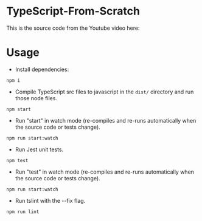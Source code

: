 # TypeScript-From-Scratch

This is the source code from the Youtube video here: 

# Usage

- Install dependencies:
```
npm i
```

- Compile TypeScript src files to javascript in the `dist/` directory and run those node files.  
```
npm start
```

- Run "start" in watch mode (re-compiles and re-runs automatically when the source code or tests change).
```
npm run start:watch
```

- Run Jest unit tests.
```
npm test
```

- Run "test" in watch mode (re-compiles and re-runs automatically when the source code or tests change).
```
npm run start:watch
```

- Run tslint with the --fix flag.
```
npm run lint
```

